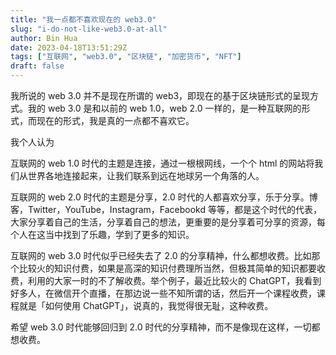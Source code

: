 ```yaml
---
title: "我一点都不喜欢现在的 web3.0"
slug: "i-do-not-like-web3.0-at-all"
author: Bin Hua
date: 2023-04-18T13:51:29Z
tags: ["互联网", "web3.0", "区块链", "加密货币", "NFT"]
draft: false
---
```


我所说的 web 3.0 并不是现在所谓的 web3，即现在的基于区块链形式的呈现方式。我的 web 3.0 是和以前的 web 1.0，web 2.0 一样的，是一种互联网的形式，而现在的形式，我是真的一点都不喜欢它。

我个人认为

互联网的 web 1.0 时代的主题是连接，通过一根根网线，一个个 html 的网站将我们从世界各地连接起来，让我们联系到远在地球另一个角落的人。

互联网的 web 2.0 时代的主题是分享，2.0 时代的人都喜欢分享，乐于分享。博客，Twitter，YouTube，Instagram，Facebookd 等等，都是这个时代的代表，大家分享着自己的生活，分享着自己的想法，更重要的是分享着可分享的资源，每个人在这当中找到了乐趣，学到了更多的知识。

互联网的 web 3.0 时代似乎已经失去了 2.0 的分享精神，什么都想收费。比如那个比较火的知识付费，如果是高深的知识付费理所当然，但极其简单的知识都要收费，利用的大家一时的不了解收费。举个例子，最近比较火的 ChatGPT，我看到好多人，在微信开个直播，在那边说一些不知所谓的话，然后开一个课程收费，课程就是「如何使用 ChatGPT」，说真的，我觉得很无耻，这种收费。

希望 web 3.0 时代能够回归到 2.0 时代的分享精神，而不是像现在这样，一切都想收费。

